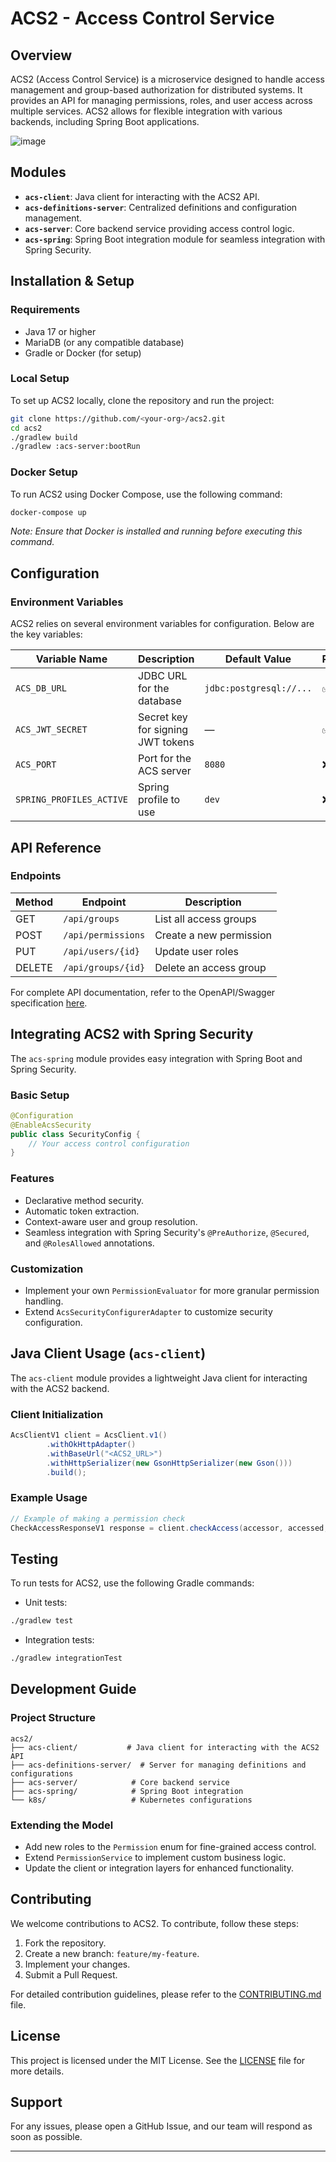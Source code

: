 
# ACS2 - Access Control Service

## Overview

ACS2 (Access Control Service) is a microservice designed to handle access management and group-based authorization for distributed systems. It provides an API for managing permissions, roles, and user access across multiple services. ACS2 allows for flexible integration with various backends, including Spring Boot applications.

![image](https://github.com/user-attachments/assets/b074a1fa-8a28-40e0-8441-145a8550d049)

## Modules

- **`acs-client`**: Java client for interacting with the ACS2 API.
- **`acs-definitions-server`**: Centralized definitions and configuration management.
- **`acs-server`**: Core backend service providing access control logic.
- **`acs-spring`**: Spring Boot integration module for seamless integration with Spring Security.

## Installation & Setup

### Requirements

- Java 17 or higher
- MariaDB (or any compatible database)
- Gradle or Docker (for setup)

### Local Setup

To set up ACS2 locally, clone the repository and run the project:

```bash
git clone https://github.com/<your-org>/acs2.git
cd acs2
./gradlew build
./gradlew :acs-server:bootRun
```

### Docker Setup

To run ACS2 using Docker Compose, use the following command:

```bash
docker-compose up
```

*Note: Ensure that Docker is installed and running before executing this command.*

## Configuration

### Environment Variables

ACS2 relies on several environment variables for configuration. Below are the key variables:

| Variable Name             | Description                         | Default Value              | Required |
|---------------------------|-------------------------------------|----------------------------|----------|
| `ACS_DB_URL`               | JDBC URL for the database           | `jdbc:postgresql://...`     | ✅        |
| `ACS_JWT_SECRET`           | Secret key for signing JWT tokens   | —                          | ✅        |
| `ACS_PORT`                 | Port for the ACS server             | `8080`                     | ❌        |
| `SPRING_PROFILES_ACTIVE`   | Spring profile to use               | `dev`                      | ❌        |

## API Reference

### Endpoints

| Method | Endpoint            | Description                       |
|--------|---------------------|-----------------------------------|
| GET    | `/api/groups`        | List all access groups            |
| POST   | `/api/permissions`   | Create a new permission           |
| PUT    | `/api/users/{id}`    | Update user roles                 |
| DELETE | `/api/groups/{id}`   | Delete an access group            |

For complete API documentation, refer to the OpenAPI/Swagger specification [here](<swagger link>).

## Integrating ACS2 with Spring Security

The `acs-spring` module provides easy integration with Spring Boot and Spring Security.

### Basic Setup

```java
@Configuration
@EnableAcsSecurity
public class SecurityConfig {
    // Your access control configuration
}
```

### Features

- Declarative method security.
- Automatic token extraction.
- Context-aware user and group resolution.
- Seamless integration with Spring Security's `@PreAuthorize`, `@Secured`, and `@RolesAllowed` annotations.

### Customization

- Implement your own `PermissionEvaluator` for more granular permission handling.
- Extend `AcsSecurityConfigurerAdapter` to customize security configuration.

## Java Client Usage (`acs-client`)

The `acs-client` module provides a lightweight Java client for interacting with the ACS2 backend.

### Client Initialization

```java
AcsClientV1 client = AcsClient.v1()
        .withOkHttpAdapter()
        .withBaseUrl("<ACS2_URL>")
        .withHttpSerializer(new GsonHttpSerializer(new Gson()))
        .build();
```

### Example Usage

```java
// Example of making a permission check
CheckAccessResponseV1 response = client.checkAccess(accessor, accessed, nodes);
```

## Testing

To run tests for ACS2, use the following Gradle commands:

- Unit tests:

```bash
./gradlew test
```

- Integration tests:

```bash
./gradlew integrationTest
```

## Development Guide

### Project Structure

```plaintext
acs2/
├── acs-client/           # Java client for interacting with the ACS2 API
├── acs-definitions-server/  # Server for managing definitions and configurations
├── acs-server/            # Core backend service
├── acs-spring/            # Spring Boot integration
└── k8s/                   # Kubernetes configurations
```

### Extending the Model

- Add new roles to the `Permission` enum for fine-grained access control.
- Extend `PermissionService` to implement custom business logic.
- Update the client or integration layers for enhanced functionality.

## Contributing

We welcome contributions to ACS2. To contribute, follow these steps:

1. Fork the repository.
2. Create a new branch: `feature/my-feature`.
3. Implement your changes.
4. Submit a Pull Request.

For detailed contribution guidelines, please refer to the [CONTRIBUTING.md](CONTRIBUTING.md) file.

## License

This project is licensed under the MIT License. See the [LICENSE](LICENSE) file for more details.

## Support

For any issues, please open a GitHub Issue, and our team will respond as soon as possible.

---

